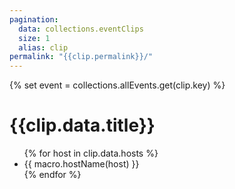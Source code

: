 ```yaml
---
pagination:
  data: collections.eventClips
  size: 1
  alias: clip
permalink: "{{clip.permalink}}/"
---
```


{% set event = collections.allEvents.get(clip.key) %}
# {{clip.data.title}}
<ul>
{% for host in clip.data.hosts %}
  <li>{{ macro.hostName(host) }}</li>
{% endfor %}
</ul>
